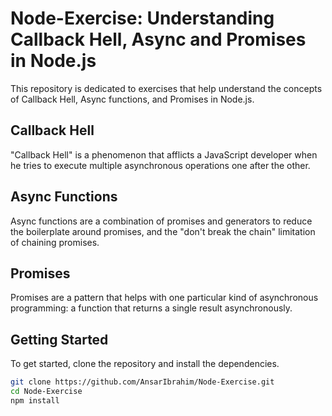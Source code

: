 # Node-Exercise: Understanding Callback Hell, Async and Promises in Node.js

This repository is dedicated to exercises that help understand the concepts of Callback Hell, Async functions, and Promises in Node.js.

## Callback Hell

"Callback Hell" is a phenomenon that afflicts a JavaScript developer when he tries to execute multiple asynchronous operations one after the other.

## Async Functions

Async functions are a combination of promises and generators to reduce the boilerplate around promises, and the "don't break the chain" limitation of chaining promises.

## Promises

Promises are a pattern that helps with one particular kind of asynchronous programming: a function that returns a single result asynchronously.

## Getting Started

To get started, clone the repository and install the dependencies.

```bash
git clone https://github.com/AnsarIbrahim/Node-Exercise.git
cd Node-Exercise
npm install
```
